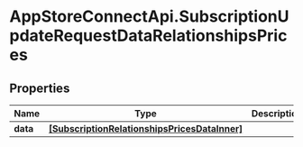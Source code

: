 # AppStoreConnectApi.SubscriptionUpdateRequestDataRelationshipsPrices

## Properties

Name | Type | Description | Notes
------------ | ------------- | ------------- | -------------
**data** | [**[SubscriptionRelationshipsPricesDataInner]**](SubscriptionRelationshipsPricesDataInner.md) |  | [optional] 


